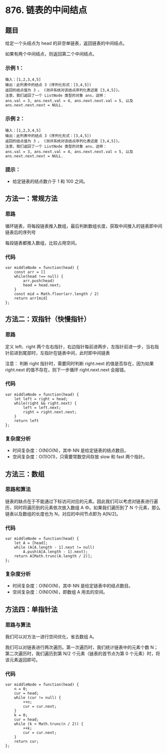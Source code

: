 # 876. 链表的中间结点

## 题目

给定一个头结点为 head 的非空单链表，返回链表的中间结点。

如果有两个中间结点，则返回第二个中间结点。

### 示例 1：

```
输入：[1,2,3,4,5]
输出：此列表中的结点 3 (序列化形式：[3,4,5])
返回的结点值为 3 。 (测评系统对该结点序列化表述是 [3,4,5])。
注意，我们返回了一个 ListNode 类型的对象 ans，这样：
ans.val = 3, ans.next.val = 4, ans.next.next.val = 5, 以及 ans.next.next.next = NULL.
```

### 示例 2：

```
输入：[1,2,3,4,5]
输出：此列表中的结点 3 (序列化形式：[3,4,5])
返回的结点值为 3 。 (测评系统对该结点序列化表述是 [3,4,5])。
注意，我们返回了一个 ListNode 类型的对象 ans，这样：
ans.val = 3, ans.next.val = 4, ans.next.next.val = 5, 以及 ans.next.next.next = NULL.
```

### 提示：

- 给定链表的结点数介于 1 和 100 之间。

## 方法一：常规方法

### 思路

循环链表，将每段链表推入数组，最后判断数组长度，获取中间推入的链表即中间链表后的序列号

每段链表都推入数组，比较占用空间。

### 代码

```
var middleNode = function(head) {
    const arr = []
    while(head !== null) {
        arr.push(head)
        head = head.next;
    }
    const mid = Math.floor(arr.length / 2)
    return arr[mid]
};
```

## 方法二：双指针（快慢指针）

### 思路

定义 left、right 两个左右指针，右边指针每前进两步，左指针前进一步，当右指针前进到尾部时，左指针在链表中间，此时即中间链表

注意： 判断 right 指针时，需要同时判断 right.next 的值是否存在，因为如果 right.next 的值不存在，则下一步循环 right.next.next 会报错。

### 代码

```
var middleNode = function(head) {
    let left = right = head;
    while(right && right.next) {
        left = left.next;
        right = right.next.next;
    }
    return left
};
```

### 复杂度分析

- 时间复杂度：O(N)O(N)，其中 NN 是给定链表的结点数目。
- 空间复杂度：O(1)O(1)，只需要常数空间存放 slow 和 fast 两个指针。

## 方法三：数组

### 思路和算法

链表的缺点在于不能通过下标访问对应的元素。因此我们可以考虑对链表进行遍历，同时将遍历到的元素依次放入数组 A 中。如果我们遍历到了 N 个元素，那么链表以及数组的长度也为 N，对应的中间节点即为 A[N/2]。

### 代码

```
var middleNode = function(head) {
    let A = [head];
    while (A[A.length - 1].next != null)
        A.push(A[A.length - 1].next);
    return A[Math.trunc(A.length / 2)];
};
```

### 复杂度分析

- 时间复杂度：O(N)O(N)，其中 NN 是给定链表中的结点数目。
- 空间复杂度：O(N)O(N)，即数组 A 用去的空间。

## 方法四：单指针法

### 思路与算法

我们可以对方法一进行空间优化，省去数组 A。

我们可以对链表进行两次遍历。第一次遍历时，我们统计链表中的元素个数 N；第二次遍历时，我们遍历到第 N/2 个元素（链表的首节点为第 0 个元素）时，将该元素返回即可。

### 代码

```
var middleNode = function(head) {
    n = 0;
    cur = head;
    while (cur != null) {
        ++n;
        cur = cur.next;
    }
    k = 0;
    cur = head;
    while (k < Math.trunc(n / 2)) {
        ++k;
        cur = cur.next;
    }
    return cur;
};
```
